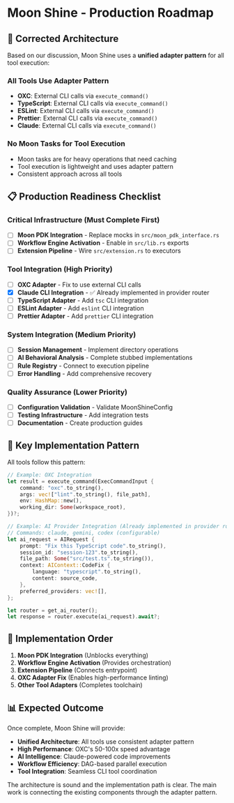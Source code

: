 # Moon Shine - Production Roadmap

## 🎯 Corrected Architecture

Based on our discussion, Moon Shine uses a **unified adapter pattern** for all tool execution:

### **All Tools Use Adapter Pattern**
- **OXC**: External CLI calls via `execute_command()`
- **TypeScript**: External CLI calls via `execute_command()`  
- **ESLint**: External CLI calls via `execute_command()`
- **Prettier**: External CLI calls via `execute_command()`
- **Claude**: External CLI calls via `execute_command()`

### **No Moon Tasks for Tool Execution**
- Moon tasks are for heavy operations that need caching
- Tool execution is lightweight and uses adapter pattern
- Consistent approach across all tools

## 📋 Production Readiness Checklist

### **Critical Infrastructure** (Must Complete First)
- [ ] **Moon PDK Integration** - Replace mocks in `src/moon_pdk_interface.rs`
- [ ] **Workflow Engine Activation** - Enable in `src/lib.rs` exports
- [ ] **Extension Pipeline** - Wire `src/extension.rs` to executors

### **Tool Integration** (High Priority)
- [ ] **OXC Adapter** - Fix to use external CLI calls
- [x] **Claude CLI Integration** - ✅ Already implemented in provider router
- [ ] **TypeScript Adapter** - Add `tsc` CLI integration
- [ ] **ESLint Adapter** - Add `eslint` CLI integration
- [ ] **Prettier Adapter** - Add `prettier` CLI integration

### **System Integration** (Medium Priority)
- [ ] **Session Management** - Implement directory operations
- [ ] **AI Behavioral Analysis** - Complete stubbed implementations
- [ ] **Rule Registry** - Connect to execution pipeline
- [ ] **Error Handling** - Add comprehensive recovery

### **Quality Assurance** (Lower Priority)
- [ ] **Configuration Validation** - Validate MoonShineConfig
- [ ] **Testing Infrastructure** - Add integration tests
- [ ] **Documentation** - Create production guides

## 🔧 Key Implementation Pattern

All tools follow this pattern:

```rust
// Example: OXC Integration
let result = execute_command(ExecCommandInput {
    command: "oxc".to_string(),
    args: vec!["lint".to_string(), file_path],
    env: HashMap::new(),
    working_dir: Some(workspace_root),
})?;

// Example: AI Provider Integration (Already implemented in provider router)
// Commands: claude, gemini, codex (configurable)
let ai_request = AIRequest {
    prompt: "Fix this TypeScript code".to_string(),
    session_id: "session-123".to_string(),
    file_path: Some("src/test.ts".to_string()),
    context: AIContext::CodeFix {
        language: "typescript".to_string(),
        content: source_code,
    },
    preferred_providers: vec![],
};

let router = get_ai_router();
let response = router.execute(ai_request).await?;
```

## 🚀 Implementation Order

1. **Moon PDK Integration** (Unblocks everything)
2. **Workflow Engine Activation** (Provides orchestration)
3. **Extension Pipeline** (Connects entrypoint)
4. **OXC Adapter Fix** (Enables high-performance linting)
5. **Other Tool Adapters** (Completes toolchain)

## 📊 Expected Outcome

Once complete, Moon Shine will provide:
- **Unified Architecture**: All tools use consistent adapter pattern
- **High Performance**: OXC's 50-100x speed advantage
- **AI Intelligence**: Claude-powered code improvements
- **Workflow Efficiency**: DAG-based parallel execution
- **Tool Integration**: Seamless CLI tool coordination

The architecture is sound and the implementation path is clear. The main work is connecting the existing components through the adapter pattern.